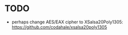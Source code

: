 # TODO

- perhaps change AES/EAX cipher to XSalsa20Poly1305: https://github.com/codahale/xsalsa20poly1305